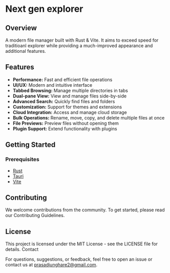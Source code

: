 # Next gen explorer

## Overview

A modern file manager built with Rust & Vite. It aims to exceed speed for traditioanl explorer while providing a
much-improved appearance and additional features.

## Features

- **Performance:** Fast and efficient file operations
- **UI/UX:** Modern and intuitive interface
- **Tabbed Browsing:** Manage multiple directories in tabs
- **Dual-pane View:** View and manage files side-by-side
- **Advanced Search:** Quickly find files and folders
- **Customization:** Support for themes and extensions
- **Cloud Integration:** Access and manage cloud storage
- **Bulk Operations:** Rename, move, copy, and delete multiple files at once
- **File Previews:** Preview files without opening them
- **Plugin Support:** Extend functionality with plugins

## Getting Started

### Prerequisites

- [Rust](https://www.rust-lang.org/tools/install)
- [Tauri](https://tauri.app/)
- [Vite](https://vitejs.dev/guide/)

## Contributing

We welcome contributions from the community. To get started, please read our Contributing Guidelines.

## License

This project is licensed under the MIT License - see the LICENSE file for details.
Contact

For questions, suggestions, or feedback, feel free to open an issue or contact us at prasadjunghare2@gmail.com.
